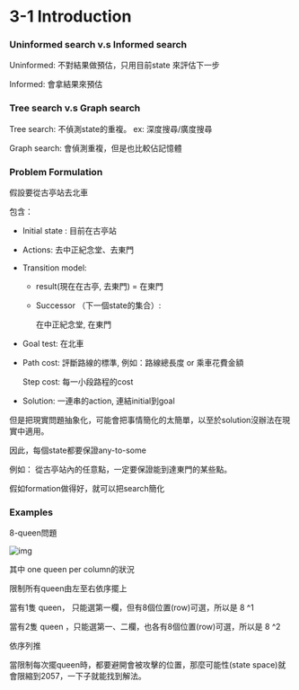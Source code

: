 # 3-1 Introduction

### Uninformed search v.s Informed search

Uninformed: 不對結果做預估，只用目前state 來評估下一步

Informed: 會拿結果來預估

### Tree search v.s Graph search

Tree search: 不偵測state的重複。 ex: 深度搜尋/廣度搜尋

Graph search: 會偵測重複，但是也比較佔記憶體

### Problem Formulation

假設要從古亭站去北車

包含：

- Initial state : 目前在古亭站
- Actions: 去中正紀念堂、去東門
- Transition model:
    - result(現在在古亭, 去東門) = 在東門
    - Successor （下一個state的集合）:

        在中正紀念堂, 在東門

- Goal test: 在北車
- Path cost: 評斷路線的標準, 例如：路線總長度 or 乘車花費金額

    Step cost: 每一小段路程的cost

- Solution: 一連串的action, 連結initial到goal

但是把現實問題抽象化，可能會把事情簡化的太簡單，以至於solution沒辦法在現實中適用。

因此，每個state都要保證any-to-some

例如： 從古亭站內的任意點，一定要保證能到達東門的某些點。

假如formation做得好，就可以把search簡化

### Examples

8-queen問題

![img](3_1_img/8-queen.png)

其中 one queen per column的狀況

限制所有queen由左至右依序擺上

當有1隻 queen， 只能選第一欄，但有8個位置(row)可選，所以是 8 ^1

當有2隻 queen ，只能選第一、二欄，也各有8個位置(row)可選，所以是 8 ^2

依序列推

當限制每次擺queen時，都要避開會被攻擊的位置，那麼可能性(state space)就會限縮到2057，一下子就能找到解法。